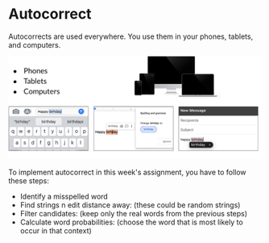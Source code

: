 # Autocorrect

Autocorrects are used everywhere. You use them in your phones, tablets, and computers. 

![](EYWy_fX4RwiFsv31-HcImQ_29c9f6261ba7452797d448c09be0e672_Screen-Shot-2021-03-01-at-1.30.55-PM.png)

To implement autocorrect in this week's assignment, you have to follow these steps: 

* Identify a misspelled word
* Find strings n edit distance away: (these could be random strings)
* Filter candidates: (keep only the real words from the previous steps)
* Calculate word probabilities: (choose the word that is most likely to occur in that context)
